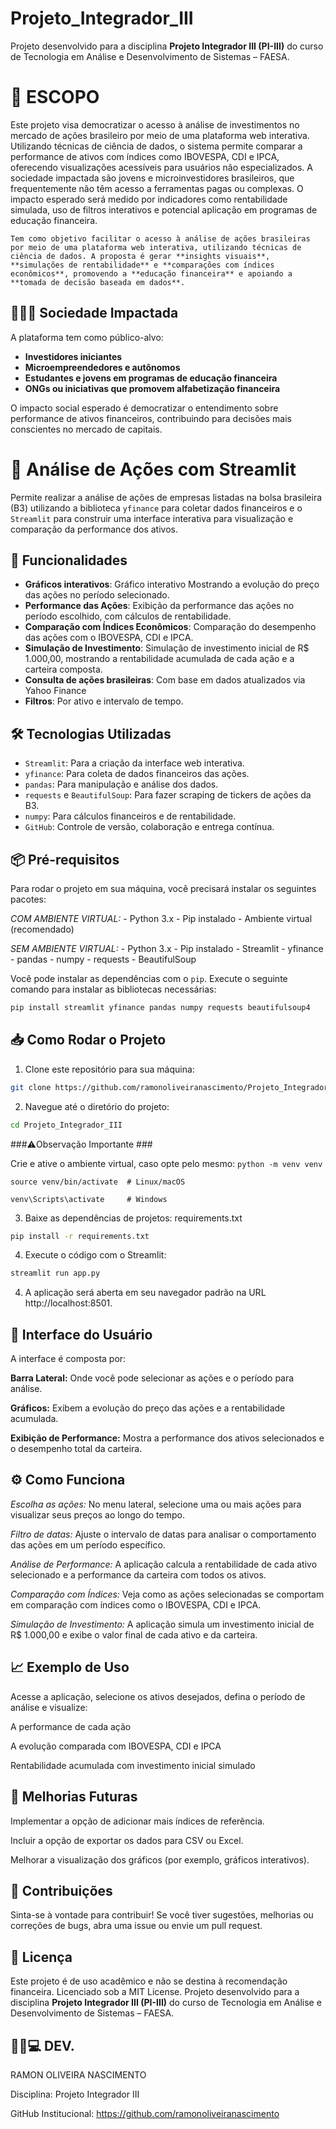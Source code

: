 # Projeto_Integrador_III
Projeto desenvolvido para a disciplina **Projeto Integrador III (PI-III)** do curso de Tecnologia em Análise e Desenvolvimento de Sistemas – FAESA.

# 🎯 ESCOPO

Este projeto visa democratizar o acesso à análise de investimentos no mercado de ações brasileiro por meio de uma plataforma web interativa. Utilizando técnicas de ciência de dados, o sistema permite comparar a performance de ativos com índices como IBOVESPA, CDI e IPCA, oferecendo visualizações acessíveis para usuários não especializados. A sociedade impactada são jovens e microinvestidores brasileiros, que frequentemente não têm acesso a ferramentas pagas ou complexas. O impacto esperado será medido por indicadores como rentabilidade simulada, uso de filtros interativos e potencial aplicação em programas de educação financeira.

```Tem como objetivo facilitar o acesso à análise de ações brasileiras por meio de uma plataforma web interativa, utilizando técnicas de ciência de dados. A proposta é gerar **insights visuais**, **simulações de rentabilidade** e **comparações com índices econômicos**, promovendo a **educação financeira** e apoiando a **tomada de decisão baseada em dados**.```

## 🧑‍🤝‍🧑 Sociedade Impactada

A plataforma tem como público-alvo:
- **Investidores iniciantes**
- **Microempreendedores e autônomos**
- **Estudantes e jovens em programas de educação financeira**
- **ONGs ou iniciativas que promovem alfabetização financeira**

O impacto social esperado é democratizar o entendimento sobre performance de ativos financeiros, contribuindo para decisões mais conscientes no mercado de capitais.

# 📌 Análise de Ações com Streamlit

Permite realizar a análise de ações de empresas listadas na bolsa brasileira (B3) utilizando a biblioteca `yfinance` para coletar dados financeiros e o `Streamlit` para construir uma interface interativa para visualização e comparação da performance dos ativos.

## 🚀 Funcionalidades

- **Gráficos interativos**: Gráfico interativo Mostrando a evolução do preço das ações no período selecionado.
- **Performance das Ações**: Exibição da performance das ações no período escolhido, com cálculos de rentabilidade.
- **Comparação com Índices Econômicos**: Comparação do desempenho das ações com o IBOVESPA, CDI e IPCA.
- **Simulação de Investimento**: Simulação de investimento inicial de R$ 1.000,00, mostrando a rentabilidade acumulada de cada ação e a carteira composta.
- **Consulta de ações brasileiras**: Com base em dados atualizados via Yahoo Finance
- **Filtros**: Por ativo e intervalo de tempo.

## 🛠 Tecnologias Utilizadas

- `Streamlit`: Para a criação da interface web interativa.
- `yfinance`: Para coleta de dados financeiros das ações.
- `pandas`: Para manipulação e análise dos dados.
- `requests` e `BeautifulSoup`: Para fazer scraping de tickers de ações da B3.
- `numpy`: Para cálculos financeiros e de rentabilidade.
- `GitHub`: Controle de versão, colaboração e entrega contínua.

## 📦 Pré-requisitos

Para rodar o projeto em sua máquina, você precisará instalar os seguintes pacotes:

*COM AMBIENTE VIRTUAL:*
    - Python 3.x
    - Pip instalado
    - Ambiente virtual (recomendado)

*SEM AMBIENTE VIRTUAL:*
    - Python 3.x
    - Pip instalado
    - Streamlit
    - yfinance
    - pandas
    - numpy
    - requests
    - BeautifulSoup

Você pode instalar as dependências com o `pip`. Execute o seguinte comando para instalar as bibliotecas necessárias:

```bash
pip install streamlit yfinance pandas numpy requests beautifulsoup4
```

## 📥 Como Rodar o Projeto

1. Clone este repositório para sua máquina:

```bash
git clone https://github.com/ramonoliveiranascimento/Projeto_Integrador_III.git
```

2. Navegue até o diretório do projeto:

```bash
cd Projeto_Integrador_III
```
###⚠️Observação Importante ###

Crie e ative o ambiente virtual, caso opte pelo mesmo:
    ```python -m venv venv```
    
```source venv/bin/activate  # Linux/macOS```

```venv\Scripts\activate     # Windows```

3. Baixe as dependências de projetos: requirements.txt

```bash
pip install -r requirements.txt
```

4. Execute o código com o Streamlit:

```bash
streamlit run app.py
```

4. A aplicação será aberta em seu navegador padrão na URL http://localhost:8501.

## 🎨 Interface do Usuário

A interface é composta por:

**Barra Lateral:** Onde você pode selecionar as ações e o período para análise.

**Gráficos:** Exibem a evolução do preço das ações e a rentabilidade acumulada.

**Exibição de Performance:** Mostra a performance dos ativos selecionados e o desempenho total da carteira.

## ⚙ Como Funciona

*Escolha as ações:* No menu lateral, selecione uma ou mais ações para visualizar seus preços ao longo do tempo.

*Filtro de datas:* Ajuste o intervalo de datas para analisar o comportamento das ações em um período específico.

*Análise de Performance:* A aplicação calcula a rentabilidade de cada ativo selecionado e a performance da carteira com todos os ativos.

*Comparação com Índices:* Veja como as ações selecionadas se comportam em comparação com índices como o IBOVESPA, CDI e IPCA.

*Simulação de Investimento:* A aplicação simula um investimento inicial de R$ 1.000,00 e exibe o valor final de cada ativo e da carteira.

## 📈 Exemplo de Uso

Acesse a aplicação, selecione os ativos desejados, defina o período de análise e visualize:

A performance de cada ação

A evolução comparada com IBOVESPA, CDI e IPCA

Rentabilidade acumulada com investimento inicial simulado

## 🚧 Melhorias Futuras

Implementar a opção de adicionar mais índices de referência.

Incluir a opção de exportar os dados para CSV ou Excel.

Melhorar a visualização dos gráficos (por exemplo, gráficos interativos).

## 🤝 Contribuições

Sinta-se à vontade para contribuir! Se você tiver sugestões, melhorias ou correções de bugs, abra uma issue ou envie um pull request.

## 📄 Licença

Este projeto é de uso acadêmico e não se destina à recomendação financeira. Licenciado sob a MIT License.
Projeto desenvolvido para a disciplina **Projeto Integrador III (PI-III)** do curso de Tecnologia em Análise e Desenvolvimento de Sistemas – FAESA.

## 🧑‍🎓💻 DEV.

RAMON OLIVEIRA NASCIMENTO

Disciplina: Projeto Integrador III

GitHub Institucional: https://github.com/ramonoliveiranascimento
